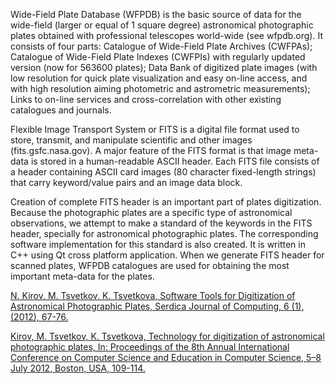 Wide-Field Plate Database (WFPDB) is the basic source of data for the wide-field (larger or equal of 1 square degree) astronomical photographic plates obtained with professional telescopes world-wide (see wfpdb.org). It consists of four parts: Catalogue of Wide-Field Plate Archives (CWFPAs); Catalogue of Wide-Field Plate Indexes (CWFPIs) with regularly updated version (now for 563600 plates); Data Bank of digitized plate images (with low resolution for quick plate visualization and easy on-line access, and with high resolution aiming photometric and astrometric measurements); Links to on-line services and cross-correlation with other existing catalogues 
and journals.

Flexible Image Transport System or FITS is a digital file format used to store, transmit, and manipulate scientific and other images (fits.gsfc.nasa.gov). A major feature of the FITS format is that image meta-data is stored in a human-readable ASCII header. Each FITS file consists of a header containing ASCII card images (80 character fixed-length strings) that carry keyword/value pairs and an image data block.

Creation of complete FITS header is an important part of plates digitization. Because the photographic plates are a specific type of astronomical observations, we attempt to make a standard of the keywords in the FITS header, specially for astronomical photographic plates. The corresponding software implementation for this standard is also created. It is written in C++ using Qt cross platform application. When we generate FITS header for scanned plates, WFPDB catalogues are used for obtaining the most important meta-data for the plates. 

[N. Kirov, M. Tsvetkov, K. Tsvetkova, Software Tools for Digitization of Astronomical Photographic Plates, Serdica Journal of Computing, 6 (1), (2012), 67-76.](http://nikolay.kirov.be/zip/067-076.pdfN)

[Kirov, M. Tsvetkov, K. Tsvetkova, Technology for digitization of astronomical photographic plates, In: Proceedings of the 8th Annual International Conference on Computer Science and Education in Computer Science, 5–8 July 2012, Boston, USA, 109-114.](http://nikolay.kirov.be/zip/nkirov_boston_updated.pdf)



